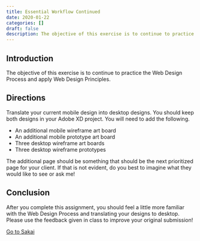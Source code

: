 ```yaml
---
title: Essential Workflow Continued
date: 2020-01-22
categories: []
draft: false
description: The objective of this exercise is to continue to practice the Web Design Process and apply Web Design Principles.
---
```


## Introduction

The objective of this exercise is to continue to practice the Web Design Process and apply Web Design Principles.

## Directions

Translate your current mobile design into desktop designs. You should keep both designs in your Adobe XD project. You will need to add the following.

- An additional mobile wireframe art board
- An additional mobile prototype art board
- Three desktop wireframe art boards
- Three desktop wireframe prototypes

The additional page should be something that should be the next prioritized page for your client. If that is not evident, do you best to imagine what they would like to see or ask me!

## Conclusion

After you complete this assignment, you should feel a little more familiar with the Web Design Process and translating your designs to desktop. Please use the feedback given in class to improve your original submission!

[Go to Sakai](https://sakai.unc.edu)
